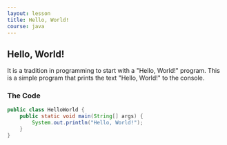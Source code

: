 ```yaml
---
layout: lesson
title: Hello, World!
course: java
---
```


## Hello, World!

It is a tradition in programming to start with a "Hello, World!" program. This is a simple program that prints the text "Hello, World!" to the console.

### The Code

```java
public class HelloWorld {
    public static void main(String[] args) {
        System.out.println("Hello, World!");
    }
}
```
